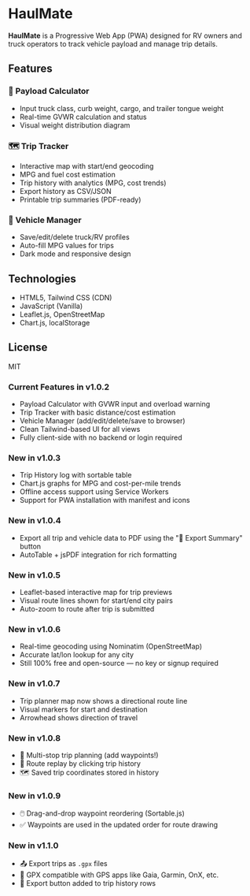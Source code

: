 # HaulMate

**HaulMate** is a Progressive Web App (PWA) designed for RV owners and truck operators to track vehicle payload and manage trip details.

## Features

### 🚛 Payload Calculator
- Input truck class, curb weight, cargo, and trailer tongue weight
- Real-time GVWR calculation and status
- Visual weight distribution diagram

### 🗺 Trip Tracker
- Interactive map with start/end geocoding
- MPG and fuel cost estimation
- Trip history with analytics (MPG, cost trends)
- Export history as CSV/JSON
- Printable trip summaries (PDF-ready)

### 🚙 Vehicle Manager
- Save/edit/delete truck/RV profiles
- Auto-fill MPG values for trips
- Dark mode and responsive design

## Technologies
- HTML5, Tailwind CSS (CDN)
- JavaScript (Vanilla)
- Leaflet.js, OpenStreetMap
- Chart.js, localStorage

## License
MIT


### Current Features in v1.0.2
- Payload Calculator with GVWR input and overload warning
- Trip Tracker with basic distance/cost estimation
- Vehicle Manager (add/edit/delete/save to browser)
- Clean Tailwind-based UI for all views
- Fully client-side with no backend or login required


### New in v1.0.3
- Trip History log with sortable table
- Chart.js graphs for MPG and cost-per-mile trends
- Offline access support using Service Workers
- Support for PWA installation with manifest and icons


### New in v1.0.4
- Export all trip and vehicle data to PDF using the "📄 Export Summary" button
- AutoTable + jsPDF integration for rich formatting


### New in v1.0.5
- Leaflet-based interactive map for trip previews
- Visual route lines shown for start/end city pairs
- Auto-zoom to route after trip is submitted


### New in v1.0.6
- Real-time geocoding using Nominatim (OpenStreetMap)
- Accurate lat/lon lookup for any city
- Still 100% free and open-source — no key or signup required


### New in v1.0.7
- Trip planner map now shows a directional route line
- Visual markers for start and destination
- Arrowhead shows direction of travel


### New in v1.0.8
- 🧭 Multi-stop trip planning (add waypoints!)
- 🔁 Route replay by clicking trip history
- 🗺️ Saved trip coordinates stored in history


### New in v1.0.9
- 🖱️ Drag-and-drop waypoint reordering (Sortable.js)
- ✅ Waypoints are used in the updated order for route drawing


### New in v1.1.0
- 📤 Export trips as `.gpx` files
- 🧭 GPX compatible with GPS apps like Gaia, Garmin, OnX, etc.
- 🔘 Export button added to trip history rows
